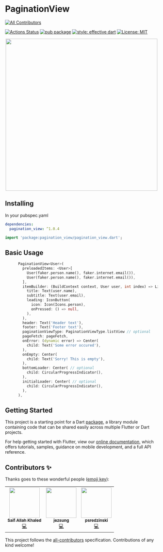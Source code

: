 # PaginationView

<!-- ALL-CONTRIBUTORS-BADGE:START - Do not remove or modify this section -->

[![All Contributors](https://img.shields.io/badge/all_contributors-3-orange.svg?style=flat-square)](#contributors-)

<!-- ALL-CONTRIBUTORS-BADGE:END -->

[![Actions Status](https://github.com/excogitatr/pagination_view/workflows/build/badge.svg)](https://github.com/excogitatr/pagination_view/actions?query=workflow%3Abuild)
[![pub package](https://img.shields.io/pub/v/pagination_view.svg)](https://pub.dev/packages/pagination_view)
[![style: effective dart](https://img.shields.io/badge/style-effective_dart-40c4ff.svg)](https://github.com/tenhobi/effective_dart)
[![License: MIT](https://img.shields.io/badge/license-MIT-purple.svg)](https://opensource.org/licenses/MIT)

<p align="center">
  <img src="https://raw.githubusercontent.com/excogitatr/pagination_view/master/assets/pagination_view_screen.gif" height="500px">
</p>

## Installing

In your pubspec.yaml

```yaml
dependencies:
  pagination_view: ^1.0.4
```

```dart
import 'package:pagination_view/pagination_view.dart';
```

## Basic Usage

```dart
      PaginationView<User>(
        preloadedItems: <User>[
          User(faker.person.name(), faker.internet.email()),
          User(faker.person.name(), faker.internet.email()),
        ],
        itemBuilder: (BuildContext context, User user, int index) => ListTile(
          title: Text(user.name),
          subtitle: Text(user.email),
          leading: IconButton(
            icon: Icon(Icons.person),
            onPressed: () => null,
          ),
        ),
        header: Text('Header text'),
        footer: Text('Footer text'),
        paginationViewType: PaginationViewType.listView // optional
        pageFetch: pageFetch,
        onError: (dynamic error) => Center(
          child: Text('Some error occured'),
        ),
        onEmpty: Center(
          child: Text('Sorry! This is empty'),
        ),
        bottomLoader: Center( // optional
          child: CircularProgressIndicator(),
        ),
        initialLoader: Center( // optional
          child: CircularProgressIndicator(),
        ),
      ),
```

## Getting Started

This project is a starting point for a Dart
[package](https://flutter.dev/developing-packages/),
a library module containing code that can be shared easily across
multiple Flutter or Dart projects.

For help getting started with Flutter, view our
[online documentation](https://flutter.dev/docs), which offers tutorials,
samples, guidance on mobile development, and a full API reference.

## Contributors ✨

Thanks goes to these wonderful people ([emoji key](https://allcontributors.org/docs/en/emoji-key)):

<!-- ALL-CONTRIBUTORS-LIST:START - Do not remove or modify this section -->
<!-- prettier-ignore-start -->
<!-- markdownlint-disable -->
<table>
  <tr>
    <td align="center"><a href="https://Facebook.com/Saifallak"><img src="https://avatars3.githubusercontent.com/u/6053156?v=4" width="100px;" alt=""/><br /><sub><b>Saif Allah Khaled</b></sub></a><br /><a href="https://github.com/excogitatr/pagination_view/commits?author=Saifallak" title="Code">💻</a></td>
    <td align="center"><a href="https://github.com/jezsung"><img src="https://avatars2.githubusercontent.com/u/45475169?v=4" width="100px;" alt=""/><br /><sub><b>jezsung</b></sub></a><br /><a href="https://github.com/excogitatr/pagination_view/commits?author=jezsung" title="Code">💻</a></td>
    <td align="center"><a href="https://github.com/psredzinski"><img src="https://avatars0.githubusercontent.com/u/23390884?v=4" width="100px;" alt=""/><br /><sub><b>psredzinski</b></sub></a><br /><a href="https://github.com/excogitatr/pagination_view/commits?author=psredzinski" title="Code">💻</a></td>
  </tr>
</table>

<!-- markdownlint-enable -->
<!-- prettier-ignore-end -->

<!-- ALL-CONTRIBUTORS-LIST:END -->

This project follows the [all-contributors](https://github.com/all-contributors/all-contributors) specification. Contributions of any kind welcome!
